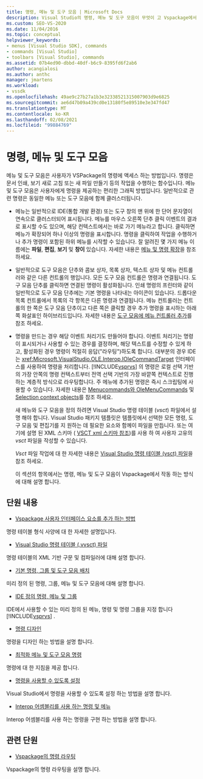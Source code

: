 ```yaml
---
title: 명령, 메뉴 및 도구 모음 | Microsoft Docs
description: Visual Studio의 명령, 메뉴 및 도구 모음이 무엇이 고 Vspackage에서 작동 하는 방식을 포함 하 여이에 대해 알아봅니다.
ms.custom: SEO-VS-2020
ms.date: 11/04/2016
ms.topic: conceptual
helpviewer_keywords:
- menus [Visual Studio SDK], commands
- commands [Visual Studio]
- toolbars [Visual Studio], commands
ms.assetid: 07b4ed90-dbbd-40df-b6c9-8395fd6f2ab6
author: acangialosi
ms.author: anthc
manager: jmartens
ms.workload:
- vssdk
ms.openlocfilehash: 49ae9c27b27a1b3e32338521315007903d9e6825
ms.sourcegitcommit: ae6d47b09a439cd0e13180f5e89510e3e347fd47
ms.translationtype: MT
ms.contentlocale: ko-KR
ms.lasthandoff: 02/08/2021
ms.locfileid: "99884769"
---
```

# <a name="commands-menus-and-toolbars"></a>명령, 메뉴 및 도구 모음
메뉴 및 도구 모음은 사용자가 VSPackage의 명령에 액세스 하는 방법입니다. 명령은 문서 인쇄, 보기 새로 고침 또는 새 파일 만들기 등의 작업을 수행하는 함수입니다. 메뉴 및 도구 모음은 사용자에게 명령을 제공하는 편리한 그래픽 방법입니다. 일반적으로 관련 명령은 동일한 메뉴 또는 도구 모음에 함께 클러스터됩니다.

- 메뉴는 일반적으로 IDE(통합 개발 환경) 또는 도구 창의 맨 위에 한 단어 문자열이 연속으로 클러스터되어 표시됩니다. 메뉴를 마우스 오른쪽 단추 클릭 이벤트의 결과로 표시할 수도 있으며, 해당 컨텍스트에서는 바로 가기 메뉴라고 합니다. 클릭하면 메뉴가 확장되어 하나 이상의 명령을 표시합니다. 명령을 클릭하여 작업을 수행하거나 추가 명령이 포함된 하위 메뉴를 시작할 수 있습니다. 잘 알려진 몇 가지 메뉴 이름에는 **파일**, **편집**, **보기** 및 **창이** 있습니다. 자세한 내용은 [메뉴 및 명령 확장](../../extensibility/extending-menus-and-commands.md)을 참조 하세요.

- 일반적으로 도구 모음은 단추와 콤보 상자, 목록 상자, 텍스트 상자 및 메뉴 컨트롤러와 같은 다른 컨트롤의 행입니다. 모든 도구 모음 컨트롤은 명령과 연결됩니다. 도구 모음 단추를 클릭하면 연결된 명령이 활성화됩니다. 인쇄 명령의 프린터와 같이 일반적으로 도구 모음 단추에는 기본 명령을 나타내는 아이콘이 있습니다. 드롭다운 목록 컨트롤에서 목록의 각 항목은 다른 명령과 연결됩니다. 메뉴 컨트롤러는 컨트롤의 한 쪽은 도구 모음 단추이고 다른 쪽은 클릭할 경우 추가 명령을 표시하는 아래쪽 화살표인 하이브리드입니다. 자세한 내용은 [도구 모음에 메뉴 컨트롤러 추가](../../extensibility/adding-a-menu-controller-to-a-toolbar.md)를 참조 하세요.

- 명령을 만드는 경우 해당 이벤트 처리기도 만들어야 합니다. 이벤트 처리기는 명령이 표시되거나 사용할 수 있는 경우를 결정하며, 해당 텍스트를 수정할 수 있게 하고, 활성화된 경우 명령이 적절히 응답("라우팅")하도록 합니다. 대부분의 경우 IDE는 <xref:Microsoft.VisualStudio.OLE.Interop.IOleCommandTarget> 인터페이스를 사용하여 명령을 처리합니다. [!INCLUDE[vsprvs](../../code-quality/includes/vsprvs_md.md)] 의 명령은 로컬 선택 기반의 가장 안쪽의 명령 컨텍스트부터 전역 선택 기반의 가장 바깥쪽 컨텍스트로 진행하는 계층적 방식으로 라우팅합니다. 주 메뉴에 추가된 명령은 즉시 스크립팅에 사용할 수 있습니다. 자세한 내용은 [Menucommands와 OleMenuCommands](/previous-versions/visualstudio/visual-studio-2015/misc/menucommands-vs-olemenucommands?preserve-view=true&view=vs-2015) 및 [Selection context objects](../../extensibility/internals/selection-context-objects.md)를 참조 하세요.

  새 메뉴와 도구 모음을 정의 하려면 Visual Studio 명령 테이블 (*vsct*) 파일에서 설명 해야 합니다. Visual Studio 패키지 템플릿은 템플릿에서 선택한 모든 명령, 도구 모음 및 편집기를 지 원하는 데 필요한 요소와 함께이 파일을 만듭니다. 또는 여기에 설명 된 XML 스키마 ( [VSCT xml 스키마 참조](../../extensibility/vsct-xml-schema-reference.md))를 사용 하 여 사용자 고유의 *vsct* 파일을 작성할 수 있습니다.

  *Vsct* 파일 작업에 대 한 자세한 내용은 [Visual Studio 명령 테이블 (vsct) 파일](../../extensibility/internals/visual-studio-command-table-dot-vsct-files.md)을 참조 하세요.

  이 섹션의 항목에서는 명령, 메뉴 및 도구 모음이 Vspackage에서 작동 하는 방식에 대해 설명 합니다.

## <a name="in-this-section"></a>단원 내용
- [Vspackage 사용자 인터페이스 요소를 추가 하는 방법](../../extensibility/internals/how-vspackages-add-user-interface-elements.md)

 명령 테이블 형식 사양에 대 한 자세한 설명입니다.

- [Visual Studio 명령 테이블 (.vvsct) 파일](../../extensibility/internals/visual-studio-command-table-dot-vsct-files.md)

 명령 테이블의 XML 기반 구문 및 컴파일러에 대해 설명 합니다.

- [기본 명령, 그룹 및 도구 모음 배치](../../extensibility/internals/default-command-group-and-toolbar-placement.md)

 미리 정의 된 명령, 그룹, 메뉴 및 도구 모음에 대해 설명 합니다.

- [IDE 정의 명령, 메뉴 및 그룹](../../extensibility/internals/ide-defined-commands-menus-and-groups.md)

 IDE에서 사용할 수 있는 미리 정의 된 메뉴, 명령 및 명령 그룹을 지정 합니다 [!INCLUDE[vsprvs](../../code-quality/includes/vsprvs_md.md)] .

- [명령 디자인](../../extensibility/internals/command-design.md)

 명령을 디자인 하는 방법을 설명 합니다.

- [최적화 메뉴 및 도구 모음 명령](../../extensibility/internals/optimizing-menu-and-toolbar-commands.md)

 명령에 대 한 지침을 제공 합니다.

- [명령을 사용할 수 있도록 설정](../../extensibility/internals/making-commands-available.md)

 Visual Studio에서 명령을 사용할 수 있도록 설정 하는 방법을 설명 합니다.

- [Interop 어셈블리를 사용 하는 명령 및 메뉴](../../extensibility/internals/commands-and-menus-that-use-interop-assemblies.md)

 Interop 어셈블리를 사용 하는 명령을 구현 하는 방법을 설명 합니다.

## <a name="related-sections"></a>관련 단원
- [Vspackage의 명령 라우팅](../../extensibility/internals/command-routing-in-vspackages.md)

 Vspackage의 명령 라우팅을 설명 합니다.